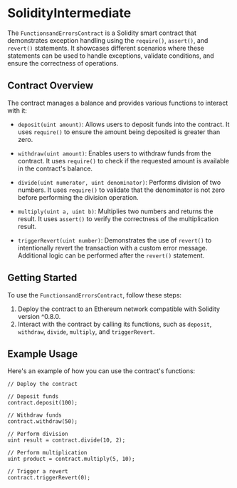 # SolidityIntermediate

The `FunctionsandErrorsContract` is a Solidity smart contract that demonstrates exception handling using the `require()`, `assert()`, and `revert()` statements. It showcases different scenarios where these statements can be used to handle exceptions, validate conditions, and ensure the correctness of operations.

## Contract Overview

The contract manages a balance and provides various functions to interact with it:

- `deposit(uint amount)`: Allows users to deposit funds into the contract. It uses `require()` to ensure the amount being deposited is greater than zero.
- `withdraw(uint amount)`: Enables users to withdraw funds from the contract. It uses `require()` to check if the requested amount is available in the contract's balance.
- `divide(uint numerator, uint denominator)`: Performs division of two numbers. It uses `require()` to validate that the denominator is not zero before performing the division operation.
- `multiply(uint a, uint b)`: Multiplies two numbers and returns the result. It uses `assert()` to verify the correctness of the multiplication result.

- `triggerRevert(uint number)`: Demonstrates the use of `revert()` to intentionally revert the transaction with a custom error message. Additional logic can be performed after the `revert()` statement.

## Getting Started

To use the `FunctionsandErrorsContract`, follow these steps:

1. Deploy the contract to an Ethereum network compatible with Solidity version ^0.8.0.
2. Interact with the contract by calling its functions, such as `deposit`, `withdraw`, `divide`, `multiply`,  and `triggerRevert`.

## Example Usage

Here's an example of how you can use the contract's functions:

```solidity
// Deploy the contract

// Deposit funds
contract.deposit(100);

// Withdraw funds
contract.withdraw(50);

// Perform division
uint result = contract.divide(10, 2);

// Perform multiplication
uint product = contract.multiply(5, 10);

// Trigger a revert
contract.triggerRevert(0);
